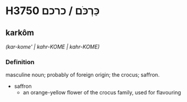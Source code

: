 # H3750 כַּרְכֹּם / כרכם

## karkôm

_(kar-kome' | kahr-KOME | kahr-KOME)_

### Definition

masculine noun; probably of foreign origin; the crocus; saffron.

- saffron
    - an orange-yellow flower of the crocus family, used for flavouring
